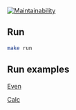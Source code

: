 [![Maintainability](https://api.codeclimate.com/v1/badges/300dd248b9b0df05da5d/maintainability)](https://codeclimate.com/github/dzam3/java-project-61/maintainability)

## Run

```bash
make run
```

## Run examples

[Even](https://asciinema.org/a/kyqV8chEgFOPqBthDglPR4VdE)

[Calc](https://asciinema.org/a/xgblJEAi4hmF6EqSvqZCVPnYx)
